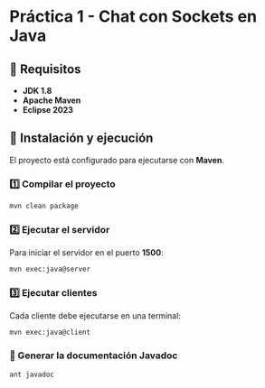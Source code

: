 # Práctica 1 - Chat con Sockets en Java

## 📌 Requisitos
- **JDK 1.8**
- **Apache Maven**
- **Eclipse 2023**

## 🚀 Instalación y ejecución
El proyecto está configurado para ejecutarse con **Maven**.

### 1️⃣ Compilar el proyecto
```sh
mvn clean package
```

### 2️⃣ Ejecutar el servidor
Para iniciar el servidor en el puerto **1500**:
```sh
mvn exec:java@server
```

### 3️⃣ Ejecutar clientes
Cada cliente debe ejecutarse en una terminal:
```sh
mvn exec:java@client
```

### 📜 Generar la documentación Javadoc
```sh
ant javadoc
```

